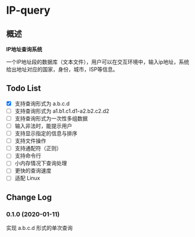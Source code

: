 # IP-query

## 概述

**IP地址查询系统**

一个IP地址段的数据库（文本文件），用户可以在交互环境中，输入ip地址，系统给出地址对应的国家，身份，城市，ISP等信息。

## Todo List

* [x] 支持查询形式为 a.b.c.d
* [ ] 支持查询形式为 a1.b1.c1.d1-a2.b2.c2.d2
* [ ] 支持查询形式为一次性多组数据
* [ ] 输入非法时，能提示用户
* [ ] 支持显示指定的信息与排序
* [ ] 支持文件操作
* [ ] 支持通配符（正则）
* [ ] 支持命令行
* [ ] 小内存情况下查询处理
* [ ] 更快的查询速度
* [ ] 适配 Linux

## Change Log

### 0.1.0 (2020-01-11)

实现 a.b.c.d 形式的单次查询

